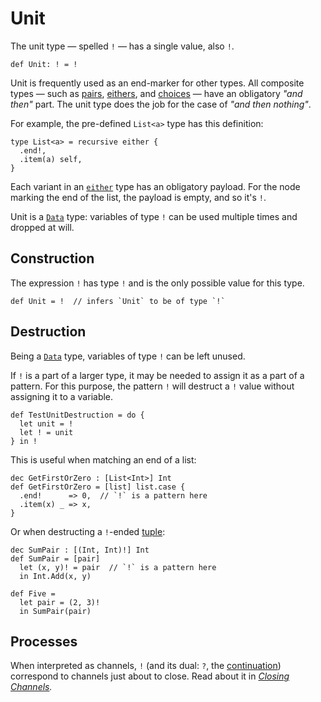 # Unit

The unit type — spelled `!` — has a single value, also `!`.

```par
def Unit: ! = !
```

Unit is frequently used as an end-marker for other types. All composite types — such as [pairs](./pair.md),
[eithers](./either.md), and [choices](./choice.md) — have an obligatory _"and then"_ part. The unit type
does the job for the case of _"and then nothing"_.

For example, the pre-defined `List<a>` type has this definition:

```par
type List<a> = recursive either {
  .end!,
  .item(a) self,
}
```

Each variant in an [`either`](./either.md) type has an obligatory payload. For the node marking the
end of the list, the payload is empty, and so it's `!`.

Unit is a [`Data`](TODO) type: variables of type `!` can be used multiple times and dropped at will.

## Construction

The expression `!` has type `!` and is the only possible value for this type.

```par
def Unit = !  // infers `Unit` to be of type `!`
```

## Destruction

Being a [`Data`](TODO) type, variables of type `!` can be left unused.

If `!` is a part of a larger type, it may be needed to assign it as a part of a pattern. For this
purpose, the pattern `!` will destruct a `!` value without assigning it to a variable.

```par
def TestUnitDestruction = do {
  let unit = !
  let ! = unit
} in !
```

This is useful when matching an end of a list:

```par
dec GetFirstOrZero : [List<Int>] Int
def GetFirstOrZero = [list] list.case {
  .end!      => 0,  // `!` is a pattern here
  .item(x) _ => x,
}
```

Or when destructing a `!`-ended [tuple](./pair.md):

```par
dec SumPair : [(Int, Int)!] Int
def SumPair = [pair]
  let (x, y)! = pair  // `!` is a pattern here
  in Int.Add(x, y)

def Five =
  let pair = (2, 3)!
  in SumPair(pair)
```

## Processes

When interpreted as channels, `!` (and its dual: `?`, the [continuation](./continuation.md)) correspond
to channels just about to close. Read about it in _[Closing Channels](../processes/closing.md)._